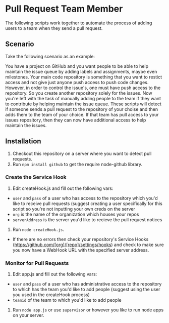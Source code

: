 # Pull Request Team Member

The following scripts work together to automate the process of adding users to a team when they send a pull request.

## Scenario

Take the following scenario as an example:

You have a project on GitHub and you want people to be able to help maintain the issue queue by adding labels and assignments, maybe even milestones. Your main code repository is something that you want to restict access and not give just anyone push access to push code changes. However, in order to control the issue's, one must have push access to the repository. So you create another repository solely for the issues. Now you're left with the task of manually adding people to the team if they want to contribute by helping maintain the issue queue. These scripts will detect if someone sends a pull request to the repository of your choise and then adds them to the team of your choice. If that team has pull access to your issues repository, then they can now have additional access to help maintain the issues.

## Installation

1. Checkout this repository on a server where you want to detect pull requests.
1. Run `npm install github` to get the require node-github library.

### Create the Service Hook
1. Edit createHook.js and fill out the following vars:
 * `user` and `pass` of a user who has access to the repository which you'd like to receive pull requests (suggest creating a user specifically for this script so you're not inputting your own creds on the server
 * `org` is the name of the organization which houses your repos
 * `serverAddress` is the server you'd like to recieve the pull request notices
1. Run `node createHook.js`. 
 * If there are no errors then check your repository's Service Hooks (https://github.com/[org]/[repo]/settings/hooks) and check to make sure you now have a WebHook URL with the specified server address.

### Monitor for Pull Requests
1. Edit app.js and fill out the following vars:
 * `user` and `pass` of a user who has administrative access to the repository to which has the team you'd like to add people (suggest using the user you used in the createHook process)
 * `teamid` of the team to which you'd like to add people
1. Run `node app.js` or use `supervisor` or however you like to run node apps on your server.